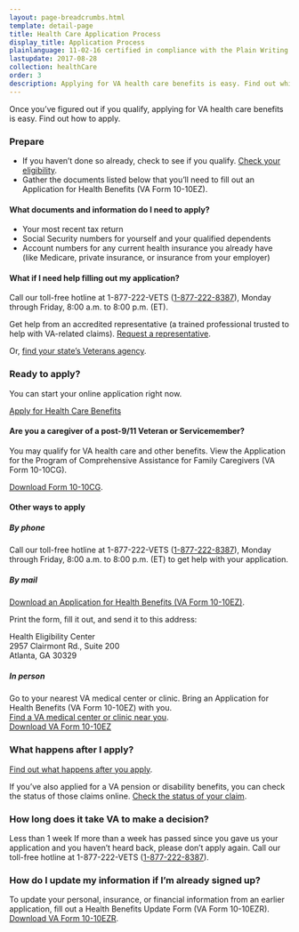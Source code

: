 ```yaml
---
layout: page-breadcrumbs.html
template: detail-page
title: Health Care Application Process
display_title: Application Process
plainlanguage: 11-02-16 certified in compliance with the Plain Writing Act
lastupdate: 2017-08-28
collection: healthCare
order: 3
description: Applying for VA health care benefits is easy. Find out which documents you’ll need, and start your online application today.
---
```


<div itemscope itemtype="http://schema.org/FAQPage">
<div itemprop="description" class="va-introtext">

Once you’ve figured out if you qualify, applying for VA health care benefits is easy. Find out how to apply.

</div>

<div itemscope itemtype="http://schema.org/Question">
<h3 itemprop="name">Prepare</h3>
<div itemprop="acceptedAnswer" itemscope itemtype="http://schema.org/Answer">
<div itemprop="text">

- If you haven’t done so already, check to see if you qualify. [Check your eligibility](/health-care/eligibility/).
- Gather the documents listed below that you’ll need to fill out an Application for Health Benefits (VA Form 10-10EZ). 

</div>
</div>
</div>

<div class="feature" markdown=“1”>

<div itemscope itemtype="http://schema.org/Question">
<h4 itemprop="name">What documents and information do I need to apply?</h4>
<div itemprop="acceptedAnswer" itemscope itemtype="http://schema.org/Answer">
<div itemprop="text">

- Your most recent tax return
- Social Security numbers for yourself and your qualified dependents
- Account numbers for any current health insurance you already have (like Medicare, private insurance, or insurance from your employer)

</div>
</div>
</div>

<div itemscope itemtype="http://schema.org/Question">
<h4 itemprop="name">What if I need help filling out my application?</h4>
<div itemprop="acceptedAnswer" itemscope itemtype="http://schema.org/Answer">
<div itemprop="text">

Call our toll-free hotline at 1-877-222-VETS (<a href="tel:+1phonenumber">1-877-222-8387</a>), Monday through Friday, 8:00 a.m. to 8:00 p.m. (ET). 

Get help from an accredited representative (a trained professional trusted to help with VA-related claims). [Request a representative](https://www.ebenefits.va.gov/ebenefits/about/feature?feature=request-vso-representative).

Or, [find your state’s Veterans agency](https://www.va.gov/statedva.htm). 

</div>
</div>
</div>
</div>

<div itemscope itemtype="http://schema.org/Question">
<h3 itemprop="name">Ready to apply?</h3>
<div itemprop="acceptedAnswer" itemscope itemtype="http://schema.org/Answer">
<div itemprop="text">

You can start your online application right now.

<a class="usa-button-primary va-button-primary" href="/health-care/apply/application/">Apply for Health Care Benefits</a>

</div>
</div>
</div>


<div class="feature">

<div itemscope itemtype="http://schema.org/Question">
<h4 itemprop="name">Are you a caregiver of a post-9/11 Veteran or Servicemember?</h4>
<div itemprop="acceptedAnswer" itemscope itemtype="http://schema.org/Answer">
<div itemprop="text">

You may qualify for VA health care and other benefits. View the Application for the Program of Comprehensive Assistance for Family Caregivers (VA Form 10-10CG).

[Download Form 10-10CG](/health-care/forms/vha-10-10CG.pdf).

</div>
</div>
</div>
</div>

<div itemscope itemtype="http://schema.org/Question">
<h4 itemprop="name">Other ways to apply</h4>
<div itemprop="acceptedAnswer" itemscope itemtype="http://schema.org/Answer">
<div itemprop="text">

##### By phone

Call our toll-free hotline at 1-877-222-VETS (<a href="tel:+1-877-222-8387">1-877-222-8387</a>), Monday through Friday, 8:00 a.m. to 8:00 p.m. (ET) to get help with your application.

##### By mail

[Download an Application for Health Benefits (VA Form 10-10EZ)](http://www.va.gov/vaforms/medical/pdf/1010EZ-fillable.pdf).

Print the form, fill it out, and send it to this address:

<p class="va-address-block">
Health Eligibility Center<br>
2957 Clairmont Rd., Suite 200<br>
Atlanta, GA 30329<br>
</p>

##### In person

Go to your nearest VA medical center or clinic. Bring an Application for Health Benefits (VA Form 10-10EZ) with you.<br />
[Find a VA medical center or clinic near you](/facilities/).<br />
[Download VA Form 10-10EZ](http://www.va.gov/vaforms/medical/pdf/1010EZ-fillable.pdf)

</div>
</div>
</div>

<div itemscope itemtype="http://schema.org/Question">

<h3 itemprop="name">What happens after I apply?</h3>
<div itemprop="acceptedAnswer" itemscope itemtype="http://schema.org/Answer">
<div itemprop="text">

[Find out what happens after you apply](/health-care/after-you-apply/).

If you’ve also applied for a VA pension or disability benefits, you can check the status of those claims online. [Check the status of your claim](/track-claims/).

</div>
</div>
</div>

<div itemscope itemtype="http://schema.org/Question">
<h3 itemprop="name">How long does it take VA to make a decision?</h3>
<div itemprop="acceptedAnswer" itemscope itemtype="http://schema.org/Answer">
<div itemprop="text">

<div class="card information" markdown="0">
<span class="number">Less than 1 week</span>
<span class="description">If more than a week has passed since you gave us your application and you haven’t heard back, please don’t apply again. Call our toll-free hotline at 1-877-222-VETS (<a href="tel:+1-877-222-8387">1-877-222-8387</a>).</span>
</div>

</div>
</div>
</div>


<div itemscope itemtype="http://schema.org/Question">
<h3 itemprop="name">How do I update my information if I’m already signed up?</h3>
<div itemprop="acceptedAnswer" itemscope itemtype="http://schema.org/Answer">
<div itemprop="text">

To update your personal, insurance, or financial information from an earlier application, fill out a Health Benefits Update Form (VA Form 10-10EZR). [Download VA Form 10-10EZR](https://www.va.gov/vaforms/medical/pdf/vha-10-10ezr-fill.pdf).

</div>
</div>
</div>
</div>

